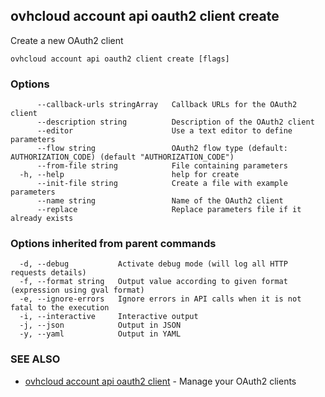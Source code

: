 ## ovhcloud account api oauth2 client create

Create a new OAuth2 client

```
ovhcloud account api oauth2 client create [flags]
```

### Options

```
      --callback-urls stringArray   Callback URLs for the OAuth2 client
      --description string          Description of the OAuth2 client
      --editor                      Use a text editor to define parameters
      --flow string                 OAuth2 flow type (default: AUTHORIZATION_CODE) (default "AUTHORIZATION_CODE")
      --from-file string            File containing parameters
  -h, --help                        help for create
      --init-file string            Create a file with example parameters
      --name string                 Name of the OAuth2 client
      --replace                     Replace parameters file if it already exists
```

### Options inherited from parent commands

```
  -d, --debug           Activate debug mode (will log all HTTP requests details)
  -f, --format string   Output value according to given format (expression using gval format)
  -e, --ignore-errors   Ignore errors in API calls when it is not fatal to the execution
  -i, --interactive     Interactive output
  -j, --json            Output in JSON
  -y, --yaml            Output in YAML
```

### SEE ALSO

* [ovhcloud account api oauth2 client](ovhcloud_account_api_oauth2_client.md)	 - Manage your OAuth2 clients

